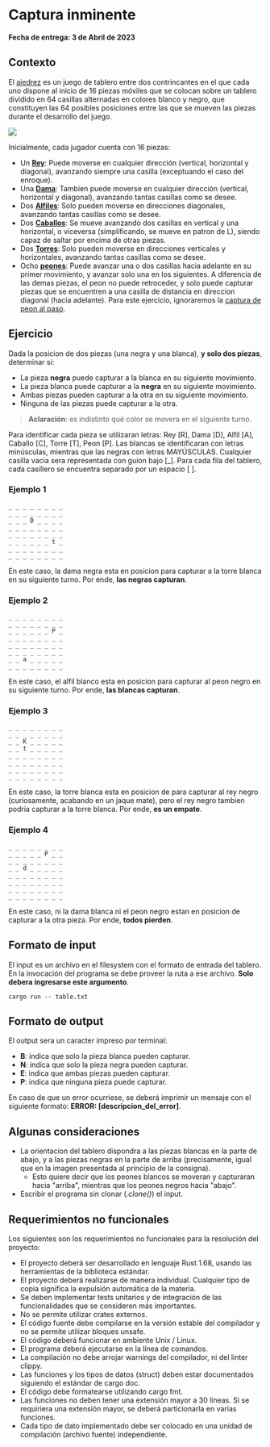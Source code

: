 # Captura inminente

**Fecha de entrega: 3 de Abril de 2023**

## Contexto

El [ajedrez](https://es.wikipedia.org/wiki/Ajedrez) es un juego de tablero entre dos contrincantes en el que cada uno dispone al inicio de 16 piezas móviles que se colocan sobre un tablero dividido en 64 casillas alternadas en colores blanco y negro, que constituyen las 64 posibles posiciones entre las que se mueven las piezas durante el desarrollo del juego.

![](https://i.imgur.com/fVVOAaC.png)


Inicialmente, cada jugador cuenta con 16 piezas:
* Un **[Rey](https://es.wikipedia.org/wiki/Rey_(ajedrez))**: Puede moverse en cualquier dirección (vertical, horizontal y diagonal), avanzando siempre una casilla (exceptuando el caso del enroque).
* Una **[Dama](https://es.wikipedia.org/wiki/Reina_(ajedrez))**: Tambien puede moverse en cualquier dirección (vertical, horizontal y diagonal), avanzando tantas casillas como se desee.
* Dos **[Alfiles](https://es.wikipedia.org/wiki/Alfil_(ajedrez))**: Solo pueden moverse en direcciones diagonales, avanzando tantas casillas como se desee.
* Dos **[Caballos](https://es.wikipedia.org/wiki/Caballo_(ajedrez))**: Se mueve avanzando dos casillas en vertical y una horizontal, o viceversa (simplificando, se mueve en patron de L), siendo capaz de saltar por encima de otras piezas.
* Dos **[Torres](https://es.wikipedia.org/wiki/Torre_(ajedrez))**: Solo pueden moverse en direcciones verticales y horizontales, avanzando tantas casillas como se desee.
* Ocho **[peones](https://es.wikipedia.org/wiki/Pe%C3%B3n_(ajedrez))**: Puede avanzar una o dos casillas hacia adelante en su primer movimiento, y avanzar solo una en los siguientes. A diferencia de las demas piezas, el peon no puede retroceder, y solo puede capturar piezas que se encuentren a una casilla de distancia en direccion diagonal (hacia adelante). Para este ejercicio, ignoraremos la [captura de peon al paso](https://es.wikipedia.org/wiki/Captura_al_paso).

## Ejercicio

Dada la posicion de dos piezas (una negra y una blanca), **y solo dos piezas**, determinar si:
* La pieza **negra** puede capturar a la blanca en su siguiente movimiento.
* La pieza blanca puede capturar a la **negra** en su siguiente movimiento.
* Ambas piezas pueden capturar a la otra en su siguiente movimiento.
* Ninguna de las piezas puede capturar a la otra.

> **Aclaración**: es indistinto qué color se movera en el siguiente turno.

Para identificar cada pieza se utilizaran letras: Rey [R], Dama [D], Alfil [A], Caballo [C], Torre [T], Peon [P]. Las blancas se identificaran con letras minúsculas, mientras que las negras con letras MAYÚSCULAS. Cualquier casilla vacia sera representada con guion bajo [_]. Para cada fila del tablero, cada casillero se encuentra separado por un espacio [ ].

### Ejemplo 1

```
_ _ _ _ _ _ _ _
_ _ _ _ _ _ _ _
_ _ _ D _ _ _ _
_ _ _ _ _ _ _ _
_ _ _ _ _ _ _ _
_ _ _ _ _ _ t _
_ _ _ _ _ _ _ _
_ _ _ _ _ _ _ _
```

En este caso, la dama negra esta en posicion para capturar a la torre blanca en su siguiente turno. Por ende, **las negras capturan**.

### Ejemplo 2

```
_ _ _ _ _ _ _ _
_ _ _ _ _ _ _ _
_ _ _ _ _ _ P _
_ _ _ _ _ _ _ _
_ _ _ _ _ _ _ _
_ _ _ _ _ _ _ _
_ _ a _ _ _ _ _
_ _ _ _ _ _ _ _
```

En este caso, el alfil blanco esta en posicion para capturar al peon negro en su siguiente turno. Por ende, **las blancas capturan**.

### Ejemplo 3

```
_ _ _ _ _ _ _ _
_ _ _ _ _ _ _ _
_ _ K _ _ _ _ _
_ _ t _ _ _ _ _
_ _ _ _ _ _ _ _
_ _ _ _ _ _ _ _
_ _ _ _ _ _ _ _
_ _ _ _ _ _ _ _
```

En este caso, la torre blanca esta en posicion de para capturar al rey negro (curiosamente, acabando en un jaque mate), pero el rey negro tambien podria capturar a la torre blanca. Por ende, **es un empate**.

### Ejemplo 4

```
_ _ _ _ _ _ _ _
_ _ _ _ _ P _ _
_ _ _ _ _ _ _ _
_ _ d _ _ _ _ _
_ _ _ _ _ _ _ _
_ _ _ _ _ _ _ _
_ _ _ _ _ _ _ _
_ _ _ _ _ _ _ _
```

En este caso, ni la dama blanca ni el peon negro estan en posicion de capturar a la otra pieza. Por ende, **todos pierden**.

## Formato de input
El input es un archivo en el filesystem con el formato de entrada del tablero. En la invocación del programa se debe proveer la ruta a ese archivo. **Solo debera ingresarse este argumento**.

```shell
cargo run -- table.txt
```

## Formato de output
El output sera un caracter impreso por terminal:
* **B**: indica que solo la pieza blanca pueden capturar.
* **N**: indica que solo la pieza negra pueden capturar.
* **E**: indica que ambas piezas pueden capturar.
* **P**: indica que ninguna pieza puede capturar.

En caso de que un error ocurriese, se deberá imprimir un mensaje con el siguiente formato: **ERROR: [descripcion_del_error]**.

## Algunas consideraciones
* La orientacion del tablero dispondra a las piezas blancas en la parte de abajo, y a las piezas negras en la parte de arriba (precisamente, igual que en la imagen presentada al principio de la consigna).
    * Esto quiere decir que los peones blancos se moveran y capturaran hacia "arriba", mientras que los peones negros hacia "abajo".
* Escribir el programa sin clonar (*.clone()*) el input.

## Requerimientos no funcionales
Los siguientes son los requerimientos no funcionales para la resolución del proyecto:

* El proyecto deberá ser desarrollado en lenguaje Rust 1.68, usando las herramientas de la biblioteca estándar.
* El proyecto deberá realizarse de manera individual. Cualquier tipo de copia significa la expulsión automática de la materia.
* Se deben implementar tests unitarios y de integración de las funcionalidades que se consideren más importantes.
* No se permite utilizar crates externos.
* El código fuente debe compilarse en la versión estable del compilador y no se permite utilizar bloques unsafe.
* El código deberá funcionar en ambiente Unix / Linux.
* El programa deberá ejecutarse en la línea de comandos.
* La compilación no debe arrojar warnings del compilador, ni del linter clippy.
* Las funciones y los tipos de datos (struct) deben estar documentados siguiendo el estándar de cargo doc.
* El código debe formatearse utilizando cargo fmt.
* Las funciones no deben tener una extensión mayor a 30 líneas. Si se requiriera una extensión mayor, se deberá particionarla en varias funciones.
* Cada tipo de dato implementado debe ser colocado en una unidad de compilación (archivo fuente) independiente.
